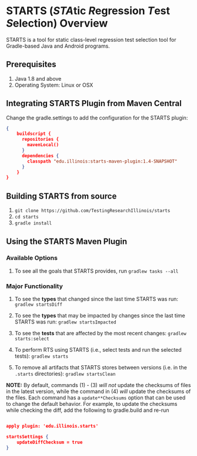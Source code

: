 # STARTS (*STA*tic *R*egression *T*est *S*election) Overview


STARTS is a tool for static class-level regression test selection tool
for Gradle-based Java and Android programs.

## Prerequisites

1. Java 1.8 and above
2. Operating System: Linux or OSX

## Integrating STARTS Plugin from Maven Central

Change the gradle.settings to add the configuration for the STARTS plugin:

```json
{
    buildscript {
      repositories {
        mavenLocal()
      }
      dependencies {
        classpath "edu.illinois:starts-maven-plugin:1.4-SNAPSHOT"
      }
    }
}
```

## Building STARTS from source

1. `git clone https://github.com/TestingResearchIllinois/starts`
2. `cd starts`
3. `gradle install`

## Using the STARTS Maven Plugin

### Available Options

1. To see all the goals that STARTS provides, run `gradlew tasks --all`

### Major Functionality

1. To see the **types** that changed since the last time STARTS was run:
`gradlew startsDiff`

2. To see the **types** that may be impacted by changes since the last
time STARTS was run: `gradlew startsImpacted`

3. To see the **tests** that are affected by the most recent changes:
`gradlew starts:select`

4. To perform RTS using STARTS (i.e., select tests and run the
selected tests): `gradlew starts`

5. To remove all artifacts that STARTS stores between versions
(i.e. in the `.starts` directories): `gradlew startsClean`

__NOTE:__ By default, commands (1) - (3) *will not* update the
checksums of files in the latest version, while the command in (4)
*will* update the checksums of the files. Each command has a
`update**Checksums` option that can be used to change the default
behavior. For example, to update the checksums while checking the
diff, add the following to gradle.build and re-run
```json

apply plugin: 'edu.illinois.starts'

startsSettings {
    updateDiffChecksum = true
}
```